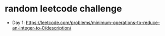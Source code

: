 # random leetcode challenge

* Day 1: https://leetcode.com/problems/minimum-operations-to-reduce-an-integer-to-0/description/
